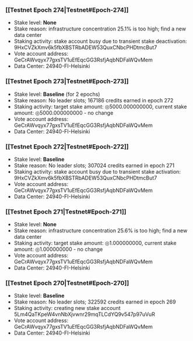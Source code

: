 ### [[Testnet Epoch 274|Testnet#Epoch-274]]
* Stake level: **None**
* Stake reason: infrastructure concentration 25.1% is too high; find a new data center
* Staking activity: stake account busy due to transient stake deactivation: 9HxCVZkXmv6k5fbXBSTRbADEW53QuxCNbcPHDtmcBut7
* Vote account address: GeCrAWvqyx77gxsTV1uEfEqcGG3RsfjAqbNDFaWQvMem
* Data Center: 24940-FI-Helsinki
### [[Testnet Epoch 273|Testnet#Epoch-273]]
* Stake level: **Baseline** (for 2 epochs)
* Stake reason: No leader slots; 167186 credits earned in epoch 272
* Staking activity: target stake amount: ◎5000.000000000, current stake amount: ◎5000.000000000 - no change
* Vote account address: GeCrAWvqyx77gxsTV1uEfEqcGG3RsfjAqbNDFaWQvMem
* Data Center: 24940-FI-Helsinki
### [[Testnet Epoch 272|Testnet#Epoch-272]]
* Stake level: **Baseline**
* Stake reason: No leader slots; 307024 credits earned in epoch 271
* Staking activity: stake account busy due to transient stake activation: 9HxCVZkXmv6k5fbXBSTRbADEW53QuxCNbcPHDtmcBut7
* Vote account address: GeCrAWvqyx77gxsTV1uEfEqcGG3RsfjAqbNDFaWQvMem
* Data Center: 24940-FI-Helsinki
### [[Testnet Epoch 271|Testnet#Epoch-271]]
* Stake level: **None**
* Stake reason: infrastructure concentration 25.6% is too high; find a new data center
* Staking activity: target stake amount: ◎1.000000000, current stake amount: ◎1.000000000 - no change
* Vote account address: GeCrAWvqyx77gxsTV1uEfEqcGG3RsfjAqbNDFaWQvMem
* Data Center: 24940-FI-Helsinki
### [[Testnet Epoch 270|Testnet#Epoch-270]]
* Stake level: **Baseline**
* Stake reason: No leader slots; 322592 credits earned in epoch 269
* Staking activity: creating new stake account 5Lm4QaTKpeW4vnNbXjvwnr29mqTLCdYQ9v547p97uVuR
* Vote account address: GeCrAWvqyx77gxsTV1uEfEqcGG3RsfjAqbNDFaWQvMem
* Data Center: 24940-FI-Helsinki